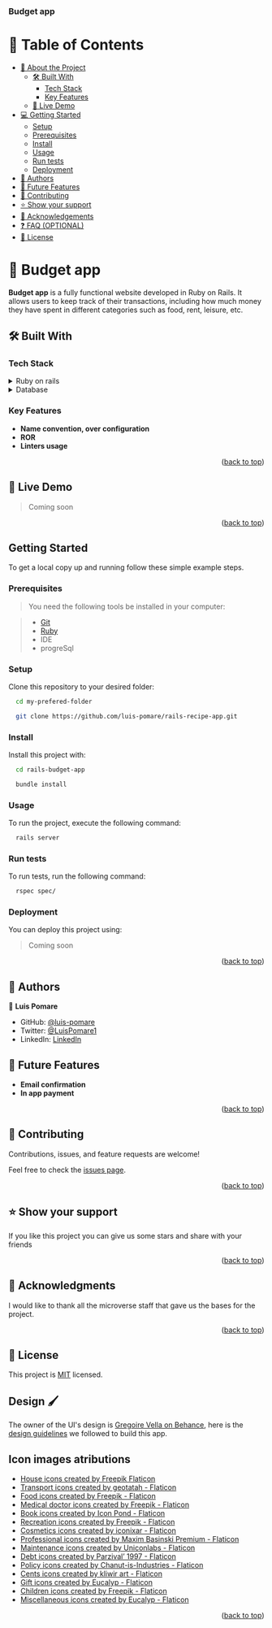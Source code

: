 <a name="readme-top"></a>

  <h3><b>Budget app</b></h3>

</div>

# 📗 Table of Contents

- [📖 About the Project](#about-project)
  - [🛠 Built With](#built-with)
    - [Tech Stack](#tech-stack)
    - [Key Features](#key-features)
  - [🚀 Live Demo](#live-demo)
- [💻 Getting Started](#getting-started)
  - [Setup](#setup)
  - [Prerequisites](#prerequisites)
  - [Install](#install)
  - [Usage](#usage)
  - [Run tests](#run-tests)
  - [Deployment](#deployment)
- [👥 Authors](#authors)
- [🔭 Future Features](#future-features)
- [🤝 Contributing](#contributing)
- [⭐️ Show your support](#support)
- [🙏 Acknowledgements](#acknowledgements)
- [❓ FAQ (OPTIONAL)](#faq)
- [📝 License](#license)

<!-- PROJECT DESCRIPTION -->

# 📖 Budget app <a name="about-project"></a>

**Budget app** is a fully functional website developed in Ruby on Rails. It allows users to keep track of their transactions, including how much money they have spent in different categories such as food, rent, leisure, etc.

## 🛠 Built With <a name="built-with"></a>

### Tech Stack <a name="tech-stack"></a>

<details>
  <summary>Ruby on rails</summary>
  <ul>
    <li><a href="https://rubyonrails.org/">ROR</a></li>
  </ul>
</details>

<details>
<summary>Database</summary>
  <ul>
    <li><a href="https://www.postgresql.org/">PostgreSQL</a></li>
  </ul>
</details>

<!-- Features -->

### Key Features <a name="key-features"></a>

- **Name convention, over configuration**
- **ROR**
- **Linters usage**

<p align="right">(<a href="#readme-top">back to top</a>)</p>

## 🚀 Live Demo <a name="live-demo"></a>

> Coming soon

<!-- - [Live Demo Link](https://google.com)
-->
<p align="right">(<a href="#readme-top">back to top</a>)</p>

<!-- GETTING STARTED -->

## Getting Started

To get a local copy up and running follow these simple example steps.

### Prerequisites

> You need the following tools be installed in your computer:

> - [Git](https://www.linode.com/docs/guides/how-to-install-git-on-linux-mac-and-windows/)
> - [Ruby](https://github.com/microverseinc/curriculum-ruby/blob/main/simple-ruby/articles/ruby_installation_instructions.md)
> - IDE
> - progreSql

### Setup

Clone this repository to your desired folder:

```sh
  cd my-prefered-folder

  git clone https://github.com/luis-pomare/rails-recipe-app.git

```

### Install

Install this project with:

```sh
  cd rails-budget-app

  bundle install
```

### Usage

To run the project, execute the following command:

```sh
  rails server
```

### Run tests

To run tests, run the following command:

```sh
  rspec spec/
```

<!--
Example command:

```sh
  bin/rails test test/models/article_test.rb
```
--->

### Deployment

You can deploy this project using:

> Coming soon

<!--
Example:

```sh

```
 -->

<p align="right">(<a href="#readme-top">back to top</a>)</p>

<!-- AUTHORS -->

## 👥 Authors <a name="authors"></a>

👤 **Luis Pomare**

- GitHub: [@luis-pomare](https://github.com/luis-pomare)
- Twitter: [@LuisPomare1](https://twitter.com/LuisPomare1)
- LinkedIn: [LinkedIn](https://www.linkedin.com/in/luis-pomare/)

## 🔭 Future Features <a name="future-features"></a>

- **Email confirmation**
- **In app payment**

<p align="right">(<a href="#readme-top">back to top</a>)</p>

## 🤝 Contributing <a name="contributing"></a>

Contributions, issues, and feature requests are welcome!

Feel free to check the [issues page](https://github.com/luis-pomare/rails-budget-app/issues).

<p align="right">(<a href="#readme-top">back to top</a>)</p>

## ⭐️ Show your support <a name="support"></a>

If you like this project you can give us some stars and share with your friends

<p align="right">(<a href="#readme-top">back to top</a>)</p>

## 🙏 Acknowledgments <a name="acknowledgements"></a>

I would like to thank all the microverse staff that gave us the bases for the project.

<p align="right">(<a href="#readme-top">back to top</a>)</p>

## 📝 License <a name="license"></a>

This project is [MIT](./LICENSE) licensed.

## Design 🖌️

The owner of the UI's design is [Gregoire Vella on Behance](https://www.behance.net/gregoirevella), here is the [design guidelines](https://www.behance.net/gallery/19759151/Snapscan-iOs-design-and-branding?tracking_source=) we followed to build this app.

## Icon images atributions

- <a href="https://www.flaticon.com/free-icons/house" title="house icons">House icons created by Freepik Flaticon</a>
- <a href="https://www.flaticon.com/free-icons/transport" title="transport icons">Transport icons created by geotatah - Flaticon</a>
- <a href="https://www.flaticon.com/free-icons/food" title="food icons">Food icons created by Freepik - Flaticon</a>
- <a href="https://www.flaticon.com/free-icons/medical-doctor" title="medical doctor icons">Medical doctor icons created by Freepik - Flaticon</a>
- <a href="https://www.flaticon.com/free-icons/book" title="book icons">Book icons created by Icon Pond - Flaticon</a>
- <a href="https://www.flaticon.com/free-icons/recreation" title="recreation icons">Recreation icons created by Freepik - Flaticon</a>
- <a href="https://www.flaticon.com/free-icons/cosmetics" title="cosmetics icons">Cosmetics icons created by iconixar - Flaticon</a>
- <a href="https://www.flaticon.com/free-icons/professional" title="professional icons">Professional icons created by Maxim Basinski Premium - Flaticon</a>
- <a href="https://www.flaticon.com/free-icons/maintenance" title="maintenance icons">Maintenance icons created by Uniconlabs - Flaticon</a>
- <a href="https://www.flaticon.com/free-icons/debt" title="debt icons">Debt icons created by Parzival’ 1997 - Flaticon</a>
- <a href="https://www.flaticon.com/free-icons/policy" title="policy icons">Policy icons created by Chanut-is-Industries - Flaticon</a>
- <a href="https://www.flaticon.com/free-icons/cents" title="cents icons">Cents icons created by kliwir art - Flaticon</a>
- <a href="https://www.flaticon.com/free-icons/gift" title="gift icons">Gift icons created by Eucalyp - Flaticon</a>
- <a href="https://www.flaticon.com/free-icons/children" title="children icons">Children icons created by Freepik - Flaticon</a>
- <a href="https://www.flaticon.com/free-icons/miscellaneous" title="miscellaneous icons">Miscellaneous icons created by Eucalyp - Flaticon</a>

<p align="right">(<a href="#readme-top">back to top</a>)</p>

